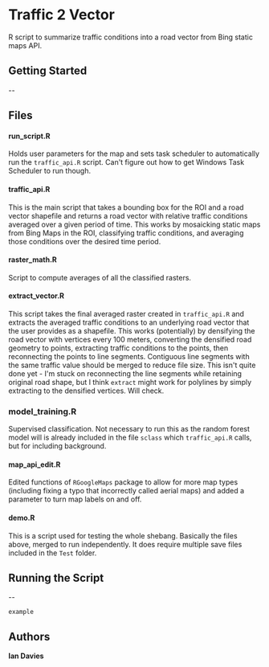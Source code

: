 # Traffic 2 Vector
R script to summarize traffic conditions into a road vector from Bing static maps API.

## Getting Started
--

## Files

#### run_script.R
Holds user parameters for the map and sets task scheduler to automatically run the `traffic_api.R` script. Can't figure out how to get Windows Task Scheduler to run though.

#### traffic_api.R
This is the main script that takes a bounding box for the ROI and a road vector shapefile and returns a road vector with relative traffic conditions averaged over a given period of time. This works by mosaicking static maps from Bing Maps in the ROI, classifying traffic conditions, and averaging those conditions over the desired time period.

#### raster_math.R
Script to compute averages of all the classified rasters.

#### extract_vector.R
This script takes the final averaged raster created in `traffic_api.R` and extracts the averaged traffic conditions to an underlying road vector that the user provides as a shapefile. This works (potentially) by densifying the road vector with vertices every 100 meters, converting the densified road geometry to points, extracting traffic conditions to the points, then reconnecting the points to line segments. Contiguous line segments with the same traffic value should be merged to reduce file size. This isn't quite done yet - I'm stuck on reconnecting the line segments while retaining original road shape, but I think `extract` might work for polylines by simply extracting to the densified vertices. Will check.

### model_training.R
Supervised classification. Not necessary to run this as the random forest model will is already included in the file `sclass` which `traffic_api.R` calls, but for including background. 

#### map_api_edit.R
Edited functions of `RGoogleMaps` package to allow for more map types (including fixing a typo that incorrectly called aerial maps) and added a parameter to turn map labels on and off. 

#### demo.R
This is a script used for testing the whole shebang. Basically the files above, merged to run independently. It does require multiple save files included in the `Test` folder.


## Running the Script


--

```
example
```

## Authors

**Ian Davies**
